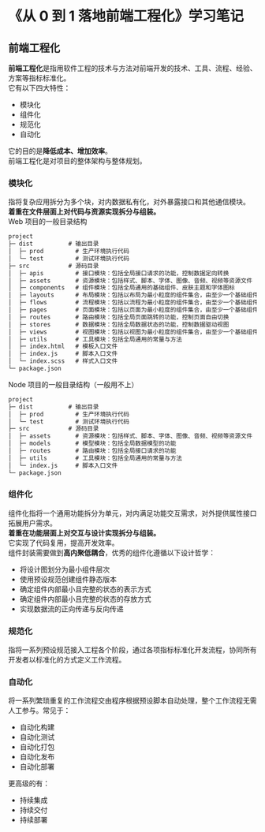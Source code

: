 # 《从 0 到 1 落地前端工程化》学习笔记

## 前端工程化

**前端工程化**是指用软件工程的技术与方法对前端开发的技术、工具、流程、经验、方案等指标标准化。  
它有以下四大特性：

- 模块化
- 组件化
- 规范化
- 自动化

它的目的是**降低成本、增加效率**。  
前端工程化是对项目的整体架构与整体规划。

### 模块化

指将复杂应用拆分为多个块，对内数据私有化，对外暴露接口和其他通信模块。  
**着重在文件层面上对代码与资源实现拆分与组装。**  
Web 项目的一般目录结构

```txt
project
├─ dist          # 输出目录
│  ├─ prod         # 生产环境执行代码
│  └─ test         # 测试环境执行代码
├─ src           # 源码目录
│  ├─ apis         # 接口模块：包括全局接口请求的功能，控制数据定向转换
│  ├─ assets       # 资源模块：包括样式、脚本、字体、图像、音频、视频等资源文件
│  ├─ components   # 组件模块：包括全局通用的基础组件、皮肤主题和字体图标
│  ├─ layouts      # 布局模块：包括以布局为最小粒度的组件集合，由至少一个基础组件组成
│  ├─ flows        # 流程模块：包括以流程为最小粒度的组件集合，由至少一个基础组件组成
│  ├─ pages        # 页面模块：包括以页面为最小粒度的组件集合，由至少一个基础组件组成
│  ├─ routes       # 路由模块：包括全局页面跳转的功能，控制页面自由切换
│  ├─ stores       # 数据模块：包括全局数据状态的功能，控制数据驱动视图
│  ├─ views        # 视图模块：包括以视图为最小粒度的组件集合，由至少一个基础组件组成
│  ├─ utils        # 工具模块：包括全局通用的常量与方法
│  ├─ index.html   # 模板入口文件
│  ├─ index.js     # 脚本入口文件
│  └─ index.scss   # 样式入口文件
└─ package.json
```

Node 项目的一般目录结构（一般用不上）

```txt
project
├─ dist          # 输出目录
│  ├─ prod         # 生产环境执行代码
│  └─ test         # 测试环境执行代码
├─ src           # 源码目录
│  ├─ assets       # 资源模块：包括样式、脚本、字体、图像、音频、视频等资源文件
│  ├─ models       # 模型模块：包括全局数据模型的功能
│  ├─ routes       # 路由模块：包括全局接口请求的功能
│  ├─ utils        # 工具模块：包括全局通用的常量与方法
│  └─ index.js     # 脚本入口文件
└─ package.json
```

### 组件化

组件化指将一个通用功能拆分为单元，对内满足功能交互需求，对外提供属性接口拓展用户需求。  
**着重在功能层面上对交互与设计实现拆分与组装。**  
它实现了代码复用，提高开发效率。  
组件封装需要做到**高内聚低耦合**，优秀的组件化遵循以下设计哲学：

- 将设计图划分为最小组件层次
- 使用预设规范创建组件静态版本
- 确定组件内部最小且完整的状态的表示方式
- 确定组件内部最小且完整的状态的存放方式
- 实现数据流的正向传递与反向传递

### 规范化

指将一系列预设规范接入工程各个阶段，通过各项指标标准化开发流程，协同所有开发者以标准化的方式定义工作流程。

### 自动化

将一系列繁琐重复的工作流程交由程序根据预设脚本自动处理，整个工作流程无需人工参与。常见于：

- 自动化构建
- 自动化测试
- 自动化打包
- 自动化发布
- 自动化部署

更高级的有：

- 持续集成
- 持续交付
- 持续部署
